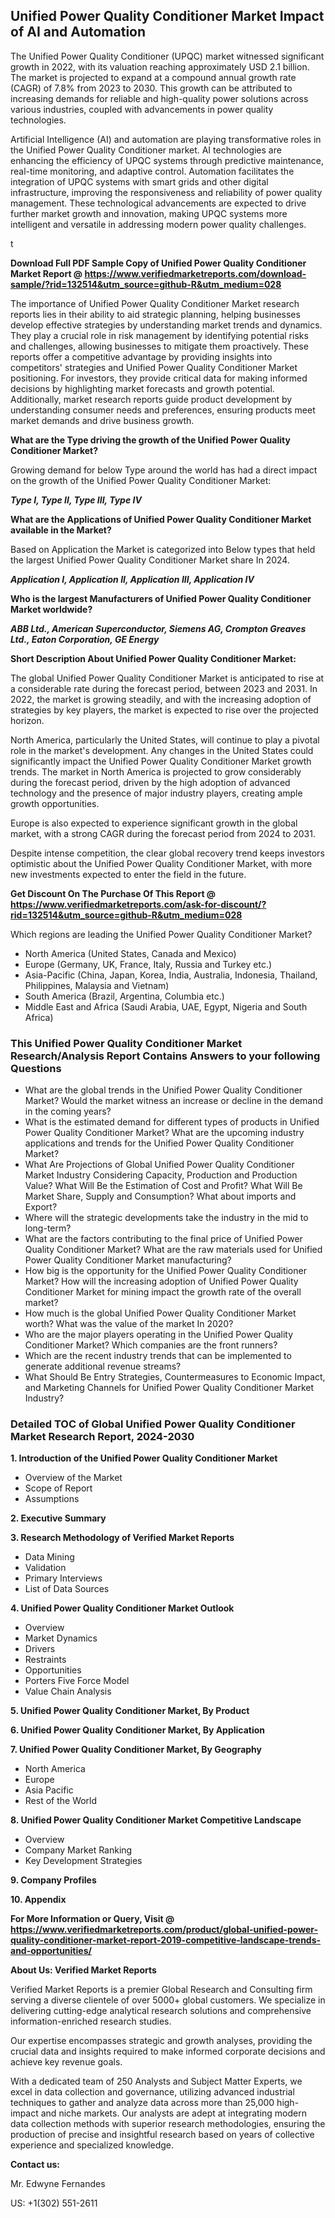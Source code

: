 <h2>Unified Power Quality Conditioner Market Impact of AI and Automation</h2><p>The Unified Power Quality Conditioner (UPQC) market witnessed significant growth in 2022, with its valuation reaching approximately USD 2.1 billion. The market is projected to expand at a compound annual growth rate (CAGR) of 7.8% from 2023 to 2030. This growth can be attributed to increasing demands for reliable and high-quality power solutions across various industries, coupled with advancements in power quality technologies.</p><p>Artificial Intelligence (AI) and automation are playing transformative roles in the Unified Power Quality Conditioner market. AI technologies are enhancing the efficiency of UPQC systems through predictive maintenance, real-time monitoring, and adaptive control. Automation facilitates the integration of UPQC systems with smart grids and other digital infrastructure, improving the responsiveness and reliability of power quality management. These technological advancements are expected to drive further market growth and innovation, making UPQC systems more intelligent and versatile in addressing modern power quality challenges.</p>t</p><p id="" class=""><strong>Download Full PDF Sample Copy of Unified Power Quality Conditioner Market Report @ <a href="https://www.verifiedmarketreports.com/download-sample/?rid=132514&utm_source=github-R&utm_medium=028" target="_blank">https://www.verifiedmarketreports.com/download-sample/?rid=132514&utm_source=github-R&utm_medium=028</a></strong></p><p>The importance of&nbsp;Unified Power Quality Conditioner Market research reports lies in their ability to aid strategic planning, helping businesses develop effective strategies by understanding market trends and dynamics. They play a crucial role in risk management by identifying potential risks and challenges, allowing businesses to mitigate them proactively. These reports offer a competitive advantage by providing insights into competitors' strategies and Unified Power Quality Conditioner Market positioning. For investors, they provide critical data for making informed decisions by highlighting market forecasts and growth potential. Additionally, market research reports guide product development by understanding consumer needs and preferences, ensuring products meet market demands and drive business growth.</p><p><strong>What are the&nbsp;Type driving the growth of the Unified Power Quality Conditioner Market?</strong></p><p id="" class="">Growing demand for below Type around the world has had a direct impact on the growth of the Unified Power Quality Conditioner Market:</p><em><strong>Type I, Type II, Type III, Type IV</strong></em></p><strong>What are the&nbsp;Applications&nbsp;of Unified Power Quality Conditioner Market available in the Market?</strong></p><p id="" class="">Based on Application the Market is categorized into Below types that held the largest Unified Power Quality Conditioner Market share In 2024.</p><em><strong>Application I, Application II, Application III, Application IV</strong></em></p><strong>Who is the largest Manufacturers of Unified Power Quality Conditioner Market worldwide?</strong></p><p><em><strong>ABB Ltd., American Superconductor, Siemens AG, Crompton Greaves Ltd., Eaton Corporation, GE Energy</strong></em></p><p id="" class=""><strong>Short Description About Unified Power Quality Conditioner Market:</strong></p><p>The global Unified Power Quality Conditioner Market is anticipated to rise at a considerable rate during the forecast period, between 2023 and 2031. In 2022, the market is growing steadily, and with the increasing adoption of strategies by key players, the market is expected to rise over the projected horizon.</p><p>North America, particularly the United States, will continue to play a pivotal role in the market's development. Any changes in the United States could significantly impact the Unified Power Quality Conditioner Market growth trends. The market in North America is projected to grow considerably during the forecast period, driven by the high adoption of advanced technology and the presence of major industry players, creating ample growth opportunities.</p><p>Europe is also expected to experience significant growth in the global market, with a strong CAGR during the forecast period from 2024 to 2031.</p><p>Despite intense competition, the clear global recovery trend keeps investors optimistic about the Unified Power Quality Conditioner Market, with more new investments expected to enter the field in the future.</p><p id="" class=""><strong>Get Discount On The Purchase Of This Report @ <a href="https://www.verifiedmarketreports.com/ask-for-discount/?rid=132514&utm_source=github-R&utm_medium=028" target="_blank">https://www.verifiedmarketreports.com/ask-for-discount/?rid=132514&utm_source=github-R&utm_medium=028</a></strong></p>Which regions are leading the Unified Power Quality Conditioner Market?</p><ul><li>North America (United States, Canada and Mexico)</li><li>Europe (Germany, UK, France, Italy, Russia and Turkey etc.)</li><li>Asia-Pacific (China, Japan, Korea, India, Australia, Indonesia, Thailand, Philippines, Malaysia and Vietnam)</li><li>South America (Brazil, Argentina, Columbia etc.)</li><li>Middle East and Africa (Saudi Arabia, UAE, Egypt, Nigeria and South Africa)</li></ul><h3 id="" class="">This Unified Power Quality Conditioner Market Research/Analysis Report Contains Answers to your following Questions</h3><ul><li>What are the global trends in the Unified Power Quality Conditioner Market? Would the market witness an increase or decline in the demand in the coming years?</li><li>What is the estimated demand for different types of products in Unified Power Quality Conditioner Market? What are the upcoming industry applications and trends for the Unified Power Quality Conditioner Market?</li><li>What Are Projections of Global Unified Power Quality Conditioner Market Industry Considering Capacity, Production and Production Value? What Will Be the Estimation of Cost and Profit? What Will Be Market Share, Supply and Consumption? What about imports and Export?</li><li>Where will the strategic developments take the industry in the mid to long-term?</li><li>What are the factors contributing to the final price of Unified Power Quality Conditioner Market? What are the raw materials used for Unified Power Quality Conditioner Market manufacturing?</li><li>How big is the opportunity for the Unified Power Quality Conditioner Market? How will the increasing adoption of Unified Power Quality Conditioner Market for mining impact the growth rate of the overall market?</li><li>How much is the global Unified Power Quality Conditioner Market worth? What was the value of the market In 2020?</li><li>Who are the major players operating in the Unified Power Quality Conditioner Market? Which companies are the front runners?</li><li>Which are the recent industry trends that can be implemented to generate additional revenue streams?</li><li>What Should Be Entry Strategies, Countermeasures to Economic Impact, and Marketing Channels for Unified Power Quality Conditioner Market Industry?</li></ul><h3 id="" class="">Detailed TOC of Global Unified Power Quality Conditioner Market Research Report, 2024-2030</h3><p id="" class=""><strong>1. Introduction of the Unified Power Quality Conditioner Market</strong></p><ul><li>Overview of the Market</li><li>Scope of Report</li><li>Assumptions</li></ul><p id="" class=""><strong>2. Executive Summary</strong></p><p id="" class=""><strong>3. Research Methodology of Verified Market Reports</strong></p><ul><li>Data Mining</li><li>Validation</li><li>Primary Interviews</li><li>List of Data Sources</li></ul><p id="" class=""><strong>4. Unified Power Quality Conditioner Market Outlook</strong></p><ul><li>Overview</li><li>Market Dynamics</li><li>Drivers</li><li>Restraints</li><li>Opportunities</li><li>Porters Five Force Model</li><li>Value Chain Analysis</li></ul><p id="" class=""><strong>5. Unified Power Quality Conditioner Market, By Product</strong></p><p id="" class=""><strong>6. Unified Power Quality Conditioner Market, By Application</strong></p><p id="" class=""><strong>7. Unified Power Quality Conditioner Market, By Geography</strong></p><ul><li>North America</li><li>Europe</li><li>Asia Pacific</li><li>Rest of the World</li></ul><p id="" class=""><strong>8. Unified Power Quality Conditioner Market Competitive Landscape</strong></p><ul><li>Overview</li><li>Company Market Ranking</li><li>Key Development Strategies</li></ul><p id="" class=""><strong>9. Company Profiles</strong></p><p id="" class=""><strong>10. Appendix</strong></p><p id="" class=""><strong>For More Information or Query, Visit @ <a href="https://www.verifiedmarketreports.com/product/global-unified-power-quality-conditioner-market-report-2019-competitive-landscape-trends-and-opportunities/" target="_blank">https://www.verifiedmarketreports.com/product/global-unified-power-quality-conditioner-market-report-2019-competitive-landscape-trends-and-opportunities/</a></strong></p><p id="" class=""><strong>About Us: Verified Market Reports</strong></p><p id="" class="">Verified Market Reports is a premier Global Research and Consulting firm serving a diverse clientele of over 5000+ global customers. We specialize in delivering cutting-edge analytical research solutions and comprehensive information-enriched research studies.</p><p id="" class="">Our expertise encompasses strategic and growth analyses, providing the crucial data and insights required to make informed corporate decisions and achieve key revenue goals.</p><p id="" class="">With a dedicated team of 250 Analysts and Subject Matter Experts, we excel in data collection and governance, utilizing advanced industrial techniques to gather and analyze data across more than 25,000 high-impact and niche markets. Our analysts are adept at integrating modern data collection methods with superior research methodologies, ensuring the production of precise and insightful research based on years of collective experience and specialized knowledge.</p><p id="" class=""><strong>Contact us:</strong></p><p id="" class="">Mr. Edwyne Fernandes</p><p id="" class="">US: +1(302) 551-2611</p>
